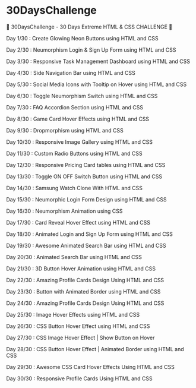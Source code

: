 # 30DaysChallenge
🤯 30DaysChallenge - 30 Days Extreme HTML &amp; CSS CHALLENGE 🤯


Day 1/30 : Create Glowing Neon Buttons using HTML and CSS

Day 2/30 : Neumorphism Login & Sign Up Form using HTML and CSS

Day 3/30 : Responsive Task Management Dashboard using HTML and CSS

Day 4/30 : Side Navigation Bar using HTML and CSS

Day 5/30 : Social Media Icons with Tooltip on Hover using HTML and CSS

Day 6/30 : Toggle Neumorphism Switch using HTML and CSS

Day 7/30 : FAQ Accordion Section using HTML and CSS

Day 8/30 : Game Card Hover Effects using HTML and CSS

Day 9/30 : Dropmorphism using HTML and CSS

Day 10/30 : Responsive Image Gallery using HTML and CSS

Day 11/30 : Custom Radio Buttons using HTML and CSS

Day 12/30 : Responsive Pricing Card tables using HTML and CSS

Day 13/30 : Toggle ON OFF Switch Button using HTML and CSS

Day 14/30 : Samsung Watch Clone With HTML and CSS

Day 15/30 : Neumorphic Login Form Design using HTML and CSS

Day 16/30 : Neumorphism Animation using CSS

Day 17/30 : Card Reveal Hover Effect using HTML and CSS

Day 18/30 : Animated Login and Sign Up Form using HTML and CSS

Day 19/30 : Awesome Animated Search Bar using HTML and CSS

Day 20/30 : Animated Search Bar using HTML and CSS

Day 21/30 : 3D Button Hover Animation using HTML and CSS

Day 22/30 : Amazing Profile Cards Design Using HTML and CSS

Day 23/30 : Button with Animated Border using HTML and CSS

Day 24/30 : Amazing Profile Cards Design Using HTML and CSS

Day 25/30 : Image Hover Effects using HTML and CSS

Day 26/30 : CSS Button Hover Effect using HTML and CSS

Day 27/30 : CSS Image Hover Effect | Show Button on Hover

Day 28/30 : CSS Button Hover Effect | Animated Border using HTML and CSS

Day 29/30 : Awesome CSS Card Hover Effects Using HTML and CSS

Day 30/30 : Responsive Profile Cards Using HTML and CSS
